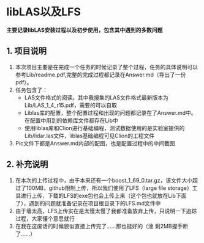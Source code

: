 # libLAS以及LFS

**主要记录libLAS安装过程以及初步使用，包含其中遇到的多数问题**

## 1. 项目说明

1. 本次项目主要是在完成一个任务的时候记录了整个过程，任务的具体说明可以参考Lib/readme.pdf,完整的完成过程都记录在Answer.md（导出了一份pdf）。
2. 任务包含了：
   * LAS文件格式的阅读。其中我搜集的LAS文件格式最新版本为Lib/LAS_1_4_r15.pdf，需要的可以自取
   * Liblas库的配置，整个配置过程和出现的问题都记录在了Answer.md中。在配置中用到的依赖库文件都存在Lib中
   * 使用liblas库和Clion进行基础编程，测试数据使用的是实验室提供的Lib/lidar.las文件，liblas基础编程可见Clion的工程文件
3. Pic文件下都是Answer.md内部的配图，也是配置过程中的中间截图

## 2. 补充说明

1. 在本次的上传过程中，由于本来还有一个boost_1_69_0.tar.gz，该文件大小超过了100MB，github限制上传，所以我们使用了LFS（large file storage）工具进行上传，下载的LFS的exe包也会上传上来（这个包也就放在Lib下面了），遇到的问题就准备记录在项目根目录下的LFS.md文件中
2. 由于墙太高，LFS上传实在是太慢太慢了我都准备放弃上传，只说明一下追踪过程，大家懂个意思就行
3. 在我在这废话的时候貌似直接上传完了……那也挺好的（淦 剩2MB握手断了……）
